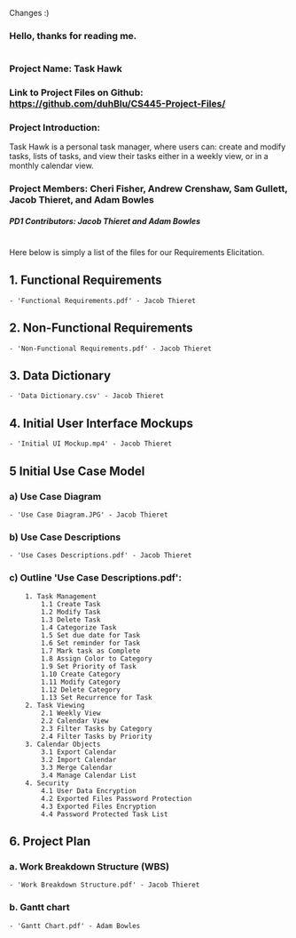 Changes :)

### Hello, thanks for reading me.

#

### Project Name: Task Hawk
### Link to Project Files on Github: https://github.com/duhBlu/CS445-Project-Files/
### Project Introduction:  
Task Hawk is a personal task manager, where users can: create and modify tasks, lists of tasks, and view their tasks either in a weekly view, or in a monthly calendar view.

### Project Members: Cheri Fisher, Andrew Crenshaw, Sam Gullett, Jacob Thieret, and Adam Bowles
##### PD1 Contributors: Jacob Thieret and Adam Bowles

#

Here below is simply a list of the files for our Requirements Elicitation.


## 1. Functional Requirements
    - 'Functional Requirements.pdf' - Jacob Thieret

## 2. Non-Functional Requirements
    - 'Non-Functional Requirements.pdf' - Jacob Thieret

## 3. Data Dictionary
    - 'Data Dictionary.csv' - Jacob Thieret

## 4. Initial User Interface Mockups
    - 'Initial UI Mockup.mp4' - Jacob Thieret



## 5 Initial Use Case Model
 ### a) Use Case Diagram
    - 'Use Case Diagram.JPG' - Jacob Thieret
 ### b) Use Case Descriptions 
    - 'Use Cases Descriptions.pdf' - Jacob Thieret

 ### c) Outline 'Use Case Descriptions.pdf':
        1. Task Management
            1.1 Create Task
            1.2 Modify Task
            1.3 Delete Task
            1.4 Categorize Task
            1.5 Set due date for Task
            1.6 Set reminder for Task
            1.7 Mark task as Complete
            1.8 Assign Color to Category
            1.9 Set Priority of Task
            1.10 Create Category
            1.11 Modify Category
            1.12 Delete Category
            1.13 Set Recurrence for Task
        2. Task Viewing
            2.1 Weekly View
            2.2 Calendar View
            2.3 Filter Tasks by Category
            2.4 Filter Tasks by Priority
        3. Calendar Objects
            3.1 Export Calendar
            3.2 Import Calendar
            3.3 Merge Calendar
            3.4 Manage Calendar List
        4. Security
            4.1 User Data Encryption
            4.2 Exported Files Password Protection
            4.3 Exported Files Encryption
            4.4 Password Protected Task List
    
        

## 6. Project Plan
 ### a. Work Breakdown Structure (WBS)
    - 'Work Breakdown Structure.pdf' - Jacob Thieret
 ### b. Gantt chart
    - 'Gantt Chart.pdf' - Adam Bowles


